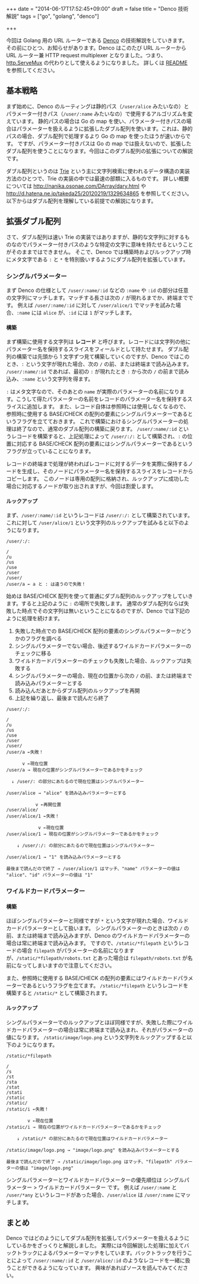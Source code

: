 +++
date = "2014-06-17T17:52:45+09:00"
draft = false
title = "Denco 技術解説"
tags = ["go", "golang", "denco"]

+++

今回は Golang 用の URL ルーターである [Denco](https://github.com/naoina/denco) の技術解説をしていきます。
その前にひとつ、お知らせがあります。Denco はこのたび URL ルーターから URL ルーター兼 HTTP request multiplexer となりました。つまり、[http.ServeMux](http://golang.org/pkg/net/http/#ServeMux) の代わりとして使えるようになりました。
詳しくは [README](https://github.com/naoina/denco/blob/master/README.md) を参照してください。

## 基本戦略

まず始めに、Denco のルーティングは静的パス（`/user/alice` みたいなの）とパラメーター付きパス（`/user/:name` みたいなの）で使用するアルゴリズムを変えています。
静的パスの場合は Go の map を使い、パラメーター付きパスの場合はパラメーターを扱えるように拡張したダブル配列を使います。これは、静的パスの場合、ダブル配列で処理するより Go の map を使ったほうが速いからです。
ですが、パラメーター付きパスは Go の map では扱えないので、拡張したダブル配列を使うことになります。今回はこのダブル配列の拡張についての解説です。

ダブル配列というのは [Trie](http://ja.wikipedia.org/wiki/%E3%83%88%E3%83%A9%E3%82%A4%E6%9C%A8) という主に文字列検索に使われるデータ構造の実装方法のひとつで、Trie の実装の中では最速の部類に入るものです。
詳しい概要については http://nanika.osonae.com/DArray/dary.html や http://d.hatena.ne.jp/takeda25/20120219/1329634865 を参照してください。
以下からはダブル配列を理解している前提での解説になります。

## 拡張ダブル配列

さて、ダブル配列は速い Trie の実装ではありますが、静的な文字列に対するものなのでパラメーター付きパスのような特定の文字に意味を持たせるということがそのままではできません。
そこで、Denco では構築時およびルックアップ時にメタ文字である `:` と `*` を特別扱いするようにダブル配列を拡張しています。

### シングルパラメーター

まず Denco の仕様として `/user/:name/:id` などの `:name` や `:id` の部分は任意の文字列にマッチします。マッチする長さは次の `/` が現れるまでか、終端までです。
例えば `/user/:name/:id` に対して `/user/alice/1` でマッチを試みた場合、`:name` には `alice` が、`:id` には `1` がマッチします。

#### 構築

まず構築に使用する文字列は **レコード** と呼びます。レコードには文字列の他にパラメーター名を保持するスライスをフィールドとして持たせます。
ダブル配列の構築では先頭から 1 文字ずつ見て構築していくのですが、Denco ではこのとき、`:` という文字が現れた場合、次の `/` の前、または終端まで読み込みます。
`/user/:name/:id` であれば、最初の `:` が現れたとき `:` から次の `/` の前まで読み込み、`:name` という文字列を得ます。

`:` はメタ文字なので、そのあとの `name` が実際のパラメーターの名前になります。こうして得たパラメーターの名前をレコードのパラメーター名を保持するスライスに追加します。
また、レコード自体は参照時には使用しなくなるので、参照時に使用する BASE/CHECK の配列の要素にシングルパラメーターであるというフラグを立てておきます。
これで構築におけるシングルパラメーターの処理は終了なので、通常のダブル配列の構築に戻ります。
`/user/:name/:id` というレコードを構築すると、上記処理によって `/user/:/:` として構築され、`:` の位置に対応する BASE/CHECK 配列の要素にはシングルパラメーターであるというフラグが立っていることになります。

レコードの終端まで処理が終わればレコードに対するデータを実際に保持するノードを生成し、そのノードにパラメーター名を保持するスライスをレコードからコピーします。
このノードは専用の配列に格納され、ルックアップに成功した場合に対応するノードが取り出されますが、今回は割愛します。

#### ルックアップ

まず、`/user/:name/:id` というレコードは `/user/:/:` として構築されています。これに対して `/user/alice/1` という文字列のルックアップを試みると以下のようになります。

```text
/user/:/:

/
/u
/us
/use
/user
/user/
/user/a ← a と : は違うので失敗！
```

始めは BASE/CHECK 配列を使って普通にダブル配列のルックアップをしていきます。すると上記のように `:` の場所で失敗します。
通常のダブル配列ならば失敗した時点でその文字列は無いということになるのですが、Denco では下記のように処理を続けます。

1. 失敗した時点での BASE/CHECK 配列の要素のシングルパラメーターかどうかのフラグを調べる
2. シングルパラメーターでない場合、後述するワイルドカードパラメーターのチェックに移る
3. ワイルドカードパラメーターのチェックも失敗した場合、ルックアップは失敗する
4. シングルパラメーターの場合、現在の位置から次の `/` の前、または終端まで読み込みパラメーターとする
5. 読み込んだあとからダブル配列のルックアップを再開
6. 上記を繰り返し、最後まで読んだら終了

```text
/user/:/:

/
/u
/us
/use
/user
/user/
/user/a ←失敗！

      v ←現在位置
/user/a → 現在の位置がシングルパラメーターであるかをチェック

  ↓ /user/: の部分にあたるので現在位置はシングルパラメーター

/user/alice → "alice" を読み込みパラメーターとする

           v ←再開位置
/user/alice/
/user/alice/1 ←失敗！

            v ←現在位置
/user/alice/1 → 現在の位置がシングルパラメーターであるかをチェック

    ↓ /user/:/: の部分にあたるので現在位置はシングルパラメーター

/user/alice/1 → "1" を読み込みパラメーターとする

最後まで読んだので終了 → /user/alice/1 はマッチ、"name" パラメーターの値は "alice"、"id" パラメーターの値は "1"
```

### ワイルドカードパラメーター

#### 構築

ほぼシングルパラメーターと同様ですが `*` という文字が現れた場合、ワイルドカードパラメーターとして扱います。
シングルパラメーターのときは次の `/` の前、または終端まで読み込みますが、Denco のワイルドカードパラメーターの場合は常に終端まで読み込みます。
ですので、`/static/*filepath` というレコードの場合 `filepath` がパラメーターの名前になりますが、`/static/*filepath/robots.txt` とあった場合は `filepath/robots.txt` が名前になってしまいますので注意してください。

また、参照時に使用する BASE/CHECK の配列の要素にはワイルドカードパラメーターであるというフラグを立てます。
`/static/*filepath` というレコードを構築すると `/static/*` として構築されます。

#### ルックアップ

シングルパラメーターでのルックアップとほぼ同様ですが、失敗した際にワイルドカードパラメーターの場合は常に終端まで読み込まれ、それがパラメーターの値になります。
`/static/image/logo.png` という文字列をルックアップすると以下のようになります。

```text
/static/*filepath

/
/s
/st
/sta
/stat
/stati
/static
/static/
/static/i ←失敗！

        v ←現在位置
/static/i → 現在の位置がワイルドカードパラメーターであるかをチェック

    ↓ /static/* の部分にあたるので現在位置はワイルドカードパラメーター

/static/image/logo.png → "image/logo.png" を読み込みパラメーターとする

最後まで読んだので終了 → /static/image/logo.png はマッチ、"filepath" パラメーターの値は "image/logo.png"
```

シングルパラメーターとワイルドカードパラメーターの優先順位は シングルパラメーター > ワイルドカードパラメーター です。
例えば `/user/:name` と `/user/*any` というレコードがあった場合、`/user/alice` は `/user/:name` にマッチします。

## まとめ

Denco ではどのようにしてダブル配列を拡張してパラメーターを扱えるようにしているかをざっくりと解説しました。
実際には今回解説した処理に加えてバックトラックによるパラメーターマッチをしています。バックトラックを行うことによって `/user/:name/:id` と `/user/alice/:id` のようなレコードを一緒に扱うことができるようになっています。
興味があればソースを読んでみてください。
